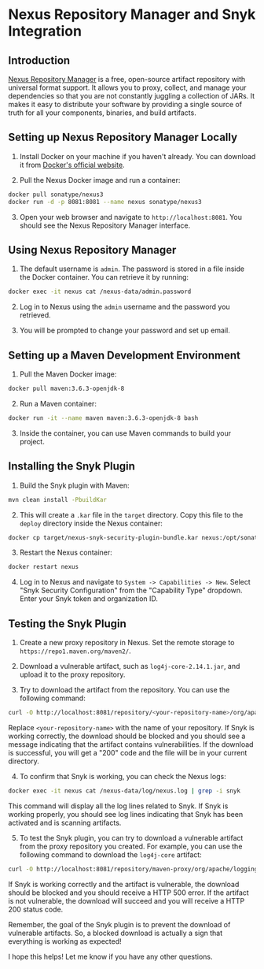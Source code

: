 # Nexus Repository Manager and Snyk Integration

## Introduction

[Nexus Repository Manager](https://www.sonatype.com/nexus/repository-oss) is a free, open-source artifact repository with universal format support. It allows you to proxy, collect, and manage your dependencies so that you are not constantly juggling a collection of JARs. It makes it easy to distribute your software by providing a single source of truth for all your components, binaries, and build artifacts.

## Setting up Nexus Repository Manager Locally

1. Install Docker on your machine if you haven't already. You can download it from [Docker's official website](https://www.docker.com/products/docker-desktop).

2. Pull the Nexus Docker image and run a container:

```bash
docker pull sonatype/nexus3
docker run -d -p 8081:8081 --name nexus sonatype/nexus3
```

3. Open your web browser and navigate to `http://localhost:8081`. You should see the Nexus Repository Manager interface.

## Using Nexus Repository Manager

1. The default username is `admin`. The password is stored in a file inside the Docker container. You can retrieve it by running:

```bash
docker exec -it nexus cat /nexus-data/admin.password
```

2. Log in to Nexus using the `admin` username and the password you retrieved.

3. You will be prompted to change your password and set up email.

## Setting up a Maven Development Environment

1. Pull the Maven Docker image:

```bash
docker pull maven:3.6.3-openjdk-8
```

2. Run a Maven container:

```bash
docker run -it --name maven maven:3.6.3-openjdk-8 bash
```

3. Inside the container, you can use Maven commands to build your project.

## Installing the Snyk Plugin

1. Build the Snyk plugin with Maven:

```bash
mvn clean install -PbuildKar
```

2. This will create a `.kar` file in the `target` directory. Copy this file to the `deploy` directory inside the Nexus container:

```bash
docker cp target/nexus-snyk-security-plugin-bundle.kar nexus:/opt/sonatype/nexus/deploy/
```

3. Restart the Nexus container:

```bash
docker restart nexus
```

4. Log in to Nexus and navigate to `System -> Capabilities -> New`. Select "Snyk Security Configuration" from the "Capability Type" dropdown. Enter your Snyk token and organization ID.

## Testing the Snyk Plugin

1. Create a new proxy repository in Nexus. Set the remote storage to `https://repo1.maven.org/maven2/`.

2. Download a vulnerable artifact, such as `log4j-core-2.14.1.jar`, and upload it to the proxy repository.

3. Try to download the artifact from the repository. You can use the following command:

```bash
curl -O http://localhost:8081/repository/<your-repository-name>/org/apache/logging/log4j/log4j-core/2.14.1/log4j-core-2.14.1.jar
```

Replace `<your-repository-name>` with the name of your repository. If Snyk is working correctly, the download should be blocked and you should see a message indicating that the artifact contains vulnerabilities. If the download is successful, you will get a "200" code and the file will be in your current directory.

4. To confirm that Snyk is working, you can check the Nexus logs:

```bash
docker exec -it nexus cat /nexus-data/log/nexus.log | grep -i snyk
```

This command will display all the log lines related to Snyk. If Snyk is working properly, you should see log lines indicating that Snyk has been activated and is scanning artifacts.

5. To test the Snyk plugin, you can try to download a vulnerable artifact from the proxy repository you created. For example, you can use the following command to download the `log4j-core` artifact:

```bash
curl -O http://localhost:8081/repository/maven-proxy/org/apache/logging/log4j/log4j-core/2.14.1/log4j-core-2.14.1.jar
```

If Snyk is working correctly and the artifact is vulnerable, the download should be blocked and you should receive a HTTP 500 error. If the artifact is not vulnerable, the download will succeed and you will receive a HTTP 200 status code.

Remember, the goal of the Snyk plugin is to prevent the download of vulnerable artifacts. So, a blocked download is actually a sign that everything is working as expected!

I hope this helps! Let me know if you have any other questions.
